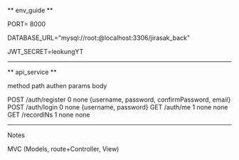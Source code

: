 ** env_guide **

PORT= 8000

DATABASE_URL="mysql://root:@localhost:3306/jirasak_back"

JWT_SECRET=leokungYT

---

** api_service **

method path authen params body

POST /auth/register 0 none {username, password, confirmPassword, email}
POST /auth/login 0 none {username, password}
GET /auth/me 1 none none
GET /recordINs 1 none none


<!-- service : getAllDuplicate
method : GET
path : /todos/get-duplicate?title=learn
authen : true
params : none
query : title=xxxx
body : none
response : { id, title, status, du.....} -->

---

Notes

MVC (Models, route+Controller, View)
